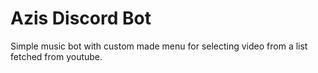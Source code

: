 # Azis Discord Bot

Simple music bot with custom made menu for selecting video from a list fetched from youtube.